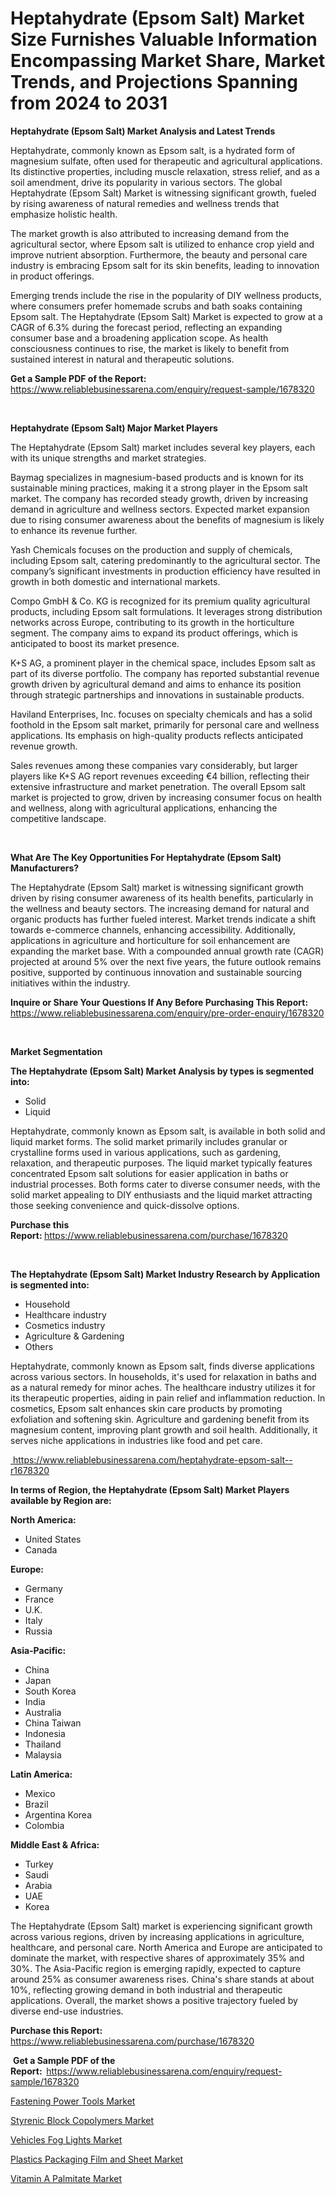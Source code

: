 <p><h1>Heptahydrate (Epsom Salt) Market Size Furnishes Valuable Information Encompassing Market Share, Market Trends, and Projections Spanning from 2024 to 2031</h1></p><p><strong>Heptahydrate (Epsom Salt) Market Analysis and Latest Trends</strong></p>
<p><p>Heptahydrate, commonly known as Epsom salt, is a hydrated form of magnesium sulfate, often used for therapeutic and agricultural applications. Its distinctive properties, including muscle relaxation, stress relief, and as a soil amendment, drive its popularity in various sectors. The global Heptahydrate (Epsom Salt) Market is witnessing significant growth, fueled by rising awareness of natural remedies and wellness trends that emphasize holistic health.</p><p>The market growth is also attributed to increasing demand from the agricultural sector, where Epsom salt is utilized to enhance crop yield and improve nutrient absorption. Furthermore, the beauty and personal care industry is embracing Epsom salt for its skin benefits, leading to innovation in product offerings. </p><p>Emerging trends include the rise in the popularity of DIY wellness products, where consumers prefer homemade scrubs and bath soaks containing Epsom salt. The Heptahydrate (Epsom Salt) Market is expected to grow at a CAGR of 6.3% during the forecast period, reflecting an expanding consumer base and a broadening application scope. As health consciousness continues to rise, the market is likely to benefit from sustained interest in natural and therapeutic solutions.</p></p>
<p><strong>Get a Sample PDF of the Report:&nbsp;</strong> <a href="https://www.reliablebusinessarena.com/enquiry/request-sample/1678320?utm_campaign=1292&utm_medium=2&utm_source=Github&utm_content=ia&utm_term=14102024&utm_id=heptahydrate-epsom-salt">https://www.reliablebusinessarena.com/enquiry/request-sample/1678320</a></p>
<p>&nbsp;</p>
<p><strong>Heptahydrate (Epsom Salt) Major Market Players</strong></p>
<p><p>The Heptahydrate (Epsom Salt) market includes several key players, each with its unique strengths and market strategies.</p><p>Baymag specializes in magnesium-based products and is known for its sustainable mining practices, making it a strong player in the Epsom salt market. The company has recorded steady growth, driven by increasing demand in agriculture and wellness sectors. Expected market expansion due to rising consumer awareness about the benefits of magnesium is likely to enhance its revenue further.</p><p>Yash Chemicals focuses on the production and supply of chemicals, including Epsom salt, catering predominantly to the agricultural sector. The company’s significant investments in production efficiency have resulted in growth in both domestic and international markets.</p><p>Compo GmbH & Co. KG is recognized for its premium quality agricultural products, including Epsom salt formulations. It leverages strong distribution networks across Europe, contributing to its growth in the horticulture segment. The company aims to expand its product offerings, which is anticipated to boost its market presence.</p><p>K+S AG, a prominent player in the chemical space, includes Epsom salt as part of its diverse portfolio. The company has reported substantial revenue growth driven by agricultural demand and aims to enhance its position through strategic partnerships and innovations in sustainable products.</p><p>Haviland Enterprises, Inc. focuses on specialty chemicals and has a solid foothold in the Epsom salt market, primarily for personal care and wellness applications. Its emphasis on high-quality products reflects anticipated revenue growth.</p><p>Sales revenues among these companies vary considerably, but larger players like K+S AG report revenues exceeding €4 billion, reflecting their extensive infrastructure and market penetration. The overall Epsom salt market is projected to grow, driven by increasing consumer focus on health and wellness, along with agricultural applications, enhancing the competitive landscape.</p></p>
<p>&nbsp;</p>
<p><strong>What Are The Key Opportunities For Heptahydrate (Epsom Salt) Manufacturers?</strong></p>
<p><p>The Heptahydrate (Epsom Salt) market is witnessing significant growth driven by rising consumer awareness of its health benefits, particularly in the wellness and beauty sectors. The increasing demand for natural and organic products has further fueled interest. Market trends indicate a shift towards e-commerce channels, enhancing accessibility. Additionally, applications in agriculture and horticulture for soil enhancement are expanding the market base. With a compounded annual growth rate (CAGR) projected at around 5% over the next five years, the future outlook remains positive, supported by continuous innovation and sustainable sourcing initiatives within the industry.</p></p>
<p><strong>Inquire or Share Your Questions If Any Before Purchasing This Report:</strong> <a href="https://www.reliablebusinessarena.com/enquiry/pre-order-enquiry/1678320?utm_campaign=1292&utm_medium=2&utm_source=Github&utm_content=ia&utm_term=14102024&utm_id=heptahydrate-epsom-salt">https://www.reliablebusinessarena.com/enquiry/pre-order-enquiry/1678320</a></p>
<p>&nbsp;</p>
<p><strong>Market Segmentation</strong></p>
<p><strong>The Heptahydrate (Epsom Salt) Market Analysis by types is segmented into:</strong></p>
<p><ul><li>Solid</li><li>Liquid</li></ul></p>
<p><p>Heptahydrate, commonly known as Epsom salt, is available in both solid and liquid market forms. The solid market primarily includes granular or crystalline forms used in various applications, such as gardening, relaxation, and therapeutic purposes. The liquid market typically features concentrated Epsom salt solutions for easier application in baths or industrial processes. Both forms cater to diverse consumer needs, with the solid market appealing to DIY enthusiasts and the liquid market attracting those seeking convenience and quick-dissolve options.</p></p>
<p><strong>Purchase this Report:&nbsp;</strong><a href="https://www.reliablebusinessarena.com/purchase/1678320?utm_campaign=1292&utm_medium=2&utm_source=Github&utm_content=ia&utm_term=14102024&utm_id=heptahydrate-epsom-salt">https://www.reliablebusinessarena.com/purchase/1678320</a></p>
<p>&nbsp;</p>
<p><strong>The Heptahydrate (Epsom Salt) Market Industry Research by Application is segmented into:</strong></p>
<p><ul><li>Household</li><li>Healthcare industry</li><li>Cosmetics industry</li><li>Agriculture & Gardening</li><li>Others</li></ul></p>
<p><p>Heptahydrate, commonly known as Epsom salt, finds diverse applications across various sectors. In households, it's used for relaxation in baths and as a natural remedy for minor aches. The healthcare industry utilizes it for its therapeutic properties, aiding in pain relief and inflammation reduction. In cosmetics, Epsom salt enhances skin care products by promoting exfoliation and softening skin. Agriculture and gardening benefit from its magnesium content, improving plant growth and soil health. Additionally, it serves niche applications in industries like food and pet care.</p></p>
<p><a href="https://www.reliablebusinessarena.com/heptahydrate-epsom-salt--r1678320?utm_campaign=1292&utm_medium=2&utm_source=Github&utm_content=ia&utm_term=14102024&utm_id=heptahydrate-epsom-salt">&nbsp;https://www.reliablebusinessarena.com/heptahydrate-epsom-salt--r1678320</a></p>
<p><strong>In terms of Region, the Heptahydrate (Epsom Salt) Market Players available by Region are:</strong></p>
<p>
    <p> <strong> North America: </strong>
        <ul>
            <li>United States</li>
            <li>Canada</li>
        </ul>
        </p> 
    <p> <strong> Europe: </strong>
        <ul>
            <li>Germany</li>
            <li>France</li>
            <li>U.K.</li>
            <li>Italy</li>
            <li>Russia</li>
        </ul>
        </p> 
    <p> <strong> Asia-Pacific: </strong>
        <ul>
            <li>China</li>
            <li>Japan</li>
            <li>South Korea</li>
            <li>India</li>
            <li>Australia</li>
            <li>China Taiwan</li>
            <li>Indonesia</li>
            <li>Thailand</li>
            <li>Malaysia</li>
        </ul>
        </p> 
    <p> <strong> Latin America: </strong>
        <ul>
            <li>Mexico</li>
            <li>Brazil</li>
            <li>Argentina Korea</li>
            <li>Colombia</li>
        </ul>
        </p> 
    <p> <strong> Middle East & Africa: </strong>
        <ul>
            <li>Turkey</li>
            <li>Saudi</li>
            <li>Arabia</li>
            <li>UAE</li>
            <li>Korea</li>
        </ul>
    </p>
    </p>
<p><p>The Heptahydrate (Epsom Salt) market is experiencing significant growth across various regions, driven by increasing applications in agriculture, healthcare, and personal care. North America and Europe are anticipated to dominate the market, with respective shares of approximately 35% and 30%. The Asia-Pacific region is emerging rapidly, expected to capture around 25% as consumer awareness rises. China's share stands at about 10%, reflecting growing demand in both industrial and therapeutic applications. Overall, the market shows a positive trajectory fueled by diverse end-use industries.</p></p>
<p><strong>Purchase this Report: </strong><a href="https://www.reliablebusinessarena.com/purchase/1678320?utm_campaign=1292&utm_medium=2&utm_source=Github&utm_content=ia&utm_term=14102024&utm_id=heptahydrate-epsom-salt">https://www.reliablebusinessarena.com/purchase/1678320</a></p>
<p>&nbsp;<strong>Get a Sample PDF of the Report:&nbsp;&nbsp;</strong><a href="https://www.reliablebusinessarena.com/enquiry/request-sample/1678320?utm_campaign=1292&utm_medium=2&utm_source=Github&utm_content=ia&utm_term=14102024&utm_id=heptahydrate-epsom-salt">https://www.reliablebusinessarena.com/enquiry/request-sample/1678320</a></p>
<p><strong></strong></p>
<p><p><a href="https://www.linkedin.com/pulse/key-drivers-fastening-power-tools-market-trends-future-outlook-iun7c?utm_campaign=1292&utm_medium=2&utm_source=Github&utm_content=ia&utm_term=14102024&utm_id=heptahydrate-epsom-salt">Fastening Power Tools Market</a></p><p><a href="https://www.linkedin.com/pulse/styrenic-block-copolymers-market-emerging-trends-future-prospects-c3inc?utm_campaign=1292&utm_medium=2&utm_source=Github&utm_content=ia&utm_term=14102024&utm_id=heptahydrate-epsom-salt">Styrenic Block Copolymers Market</a></p><p><a href="https://www.linkedin.com/pulse/global-vehicles-fog-lights-market-pulse-trends-growth-analysis-77tnc?utm_campaign=1292&utm_medium=2&utm_source=Github&utm_content=ia&utm_term=14102024&utm_id=heptahydrate-epsom-salt">Vehicles Fog Lights Market</a></p><p><a href="https://www.linkedin.com/pulse/deep-dive-plastics-packaging-film-sheet-market-itstrends-segmentation-92qic?utm_campaign=1292&utm_medium=2&utm_source=Github&utm_content=ia&utm_term=14102024&utm_id=heptahydrate-epsom-salt">Plastics Packaging Film and Sheet Market</a></p><p><a href="https://github.com/CliffMedina6/Market-Research-Report-List-6/blob/main/vitamin-a-palmitate-market.md?utm_campaign=1292&utm_medium=2&utm_source=Github&utm_content=ia&utm_term=14102024&utm_id=heptahydrate-epsom-salt">Vitamin A Palmitate Market</a></p></p>